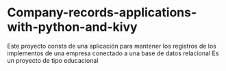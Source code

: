 # Company-records-applications-with-python-and-kivy
Este proyecto consta de una aplicación para mantener los registros de los implementos de una empresa conectado a una base de datos relacional
Es un proyecto de tipo educacional
